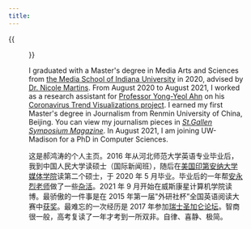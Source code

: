 ```yaml
---
title:
---
```


{{<figure src="/media/great_wall_samll.png" caption="On the Great Wall in 2017, photo by Jude Wang (王秀全)" width="450">}}

I graduated with a Master's degree in Media Arts and Sciences from [the Media School of Indiana University](https://mediaschool.indiana.edu/index.html) in 2020, advised by [Dr. Nicole Martins](https://mediaschool.indiana.edu/people/profile.html?p=nicomart). From August 2020 to August 2021, I worked as a research assistant for [Professor Yong-Yeol Ahn](http://yongyeol.com/) on his [Coronavirus Trend Visualizations project](https://yyahn.com/covid19-dashboard/). I earned my first Master's degree in Journalism from Renmin University of China, Beijing. You can view my journalism pieces in [_St.Gallen Symposium Magazine_](https://www.symposium.org/content?a=75). In August 2021, I am joining UW-Madison for a PhD in Computer Sciences. 


这是郝鸿涛的个人主页。2016 年从河北师范大学英语专业毕业后，我到中国人民大学读硕士（国际新闻班），随后在[美国印第安纳大学媒体学院](https://mediaschool.indiana.edu/index.html)读第二个硕士，于 2020 年 5 月毕业。毕业后的一年帮[安永烈老师](http://yongyeol.com/)做了一些[杂活](https://yyahn.com/covid19-dashboard/)。2021 年 9 月开始在威斯康星计算机学院读博。最骄傲的一件事是在 2015 年第一届"外研社杯”全国英语阅读大赛中[获奖](/cn/2020/01/06/fltrp-reading-contest/)。最难忘的一次经历是 2017 年参加[瑞士圣加仑论坛](/cn/2020/01/17/2017-st.gallen-memory/)。智商很一般，高考复读了一年才考到一所双非。自律、喜静、极简。
